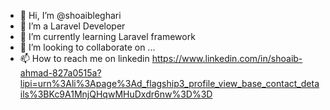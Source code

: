 - 👋 Hi, I’m @shoaibleghari
- 👀 I’m a Laravel Developer
- 🌱 I’m currently learning Laravel framework
- 💞️ I’m looking to collaborate on ...
- 📫 How to reach me on linkedin https://www.linkedin.com/in/shoaib-ahmad-827a0515a?lipi=urn%3Ali%3Apage%3Ad_flagship3_profile_view_base_contact_details%3BKc9A1MnjQHqwMHuDxdr6nw%3D%3D

<!---
shoaibleghari/shoaibleghari is a ✨ special ✨ repository because its `README.md` (this file) appears on your GitHub profile.
You can click the Preview link to take a look at your changes.
--->
